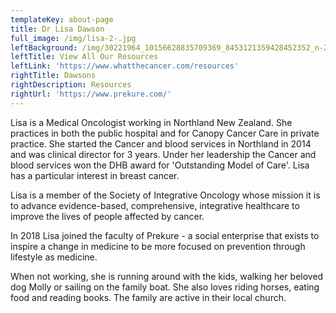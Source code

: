 ```yaml
---
templateKey: about-page
title: Dr Lisa Dawson
full_image: /img/lisa-2-.jpg
leftBackground: /img/30221964_10156628835709369_8453121359428452352_n-2-.jpg
leftTitle: View All Our Resources
leftLink: 'https://www.whatthecancer.com/resources'
rightTitle: Dawsons
rightDescription: Resources
rightUrl: 'https://www.prekure.com/'
---
```

Lisa is a Medical Oncologist working in Northland New Zealand. She practices in both the public hospital and for Canopy Cancer Care in private practice. She started the Cancer and blood services in Northland in 2014 and was clinical director for 3 years.   Under her leadership the Cancer and blood services won the DHB award for 'Outstanding Model of Care'. Lisa has a particular interest in breast cancer.

Lisa is a member of the Society of Integrative Oncology whose mission it is to advance evidence-based, comprehensive, integrative healthcare to improve the lives of people affected by cancer. 

In 2018 Lisa joined the faculty of Prekure - a social enterprise that exists to inspire a change in medicine to be more focused on prevention through lifestyle as medicine.

When not working, she is running around with the kids,  walking her beloved dog Molly or sailing on the family boat. She also loves riding horses, eating food and reading books. The family are active in their local church.
